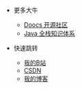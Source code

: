 * 更多大牛
  * [Doocs 开源社区](https://doocs.gitee.io/#/README_CN)
  * [Java 全栈知识体系](https://pdai.tech/)
  
* 快速跳转
  * [我的B站](https://space.bilibili.com/1174515315)
  * [CSDN](https://blog.csdn.net/mg0324)
  * [我的博客](http://mg.meiflower.top/mb/)